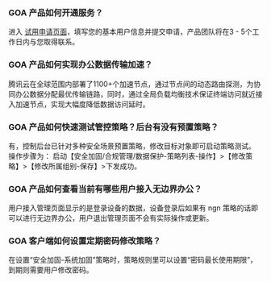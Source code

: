 
### GOA 产品如何开通服务？
进入 [试用申请页面](https://cloud.tencent.com/apply/p/p47nl94ubq)，填写您的基本用户信息并提交申请，产品团队将在3 - 5个工作日内与您取得联系。

### GOA 产品如何实现办公数据传输加速？
腾讯云在全球范围内部署了1100+个加速节点，通过节点间的动态路由探测，为协同办公数据分配最优传输链路，同时，通过全局负载均衡技术保证终端访问就近接入加速节点，实现大幅度降低数据访问延时。

### GOA 产品如何快速测试管控策略？后台有没有预置策略？
有，控制后台已针对多种安全场景预置策略，修改目标对象即可启动策略测试。
操作步骤为：
启动【安全加固/合规管理/数据保护-策略列表-操作】>【修改策略】>【修改所属组别-保存】>下发成功。

### GOA 产品如何查看当前有哪些用户接入无边界办公？
用户接入管理页面显示的是登录设备的数据，设备登录后如果有 ngn 策略的话即可以进行无边界办公，用户退出管理页面不会有实际操作或更新。

### GOA 客户端如何设置定期密码修改策略？
在设置“安全加固-系统加固”策略时，策略规则里可以设置“密码最长使用期限”，到期则需要用户修改密码。
